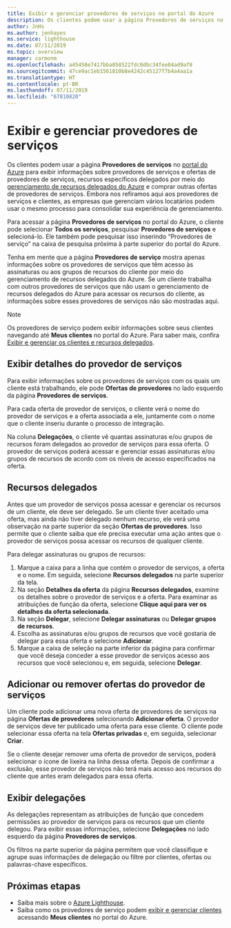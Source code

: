 ```yaml
---
title: Exibir e gerenciar provedores de serviços no portal do Azure
description: Os clientes podem usar a página Provedores de serviços no portal do Azure para exibir informações sobre provedores de serviços, ofertas de provedor de serviço e recursos delegados.
author: JnHs
ms.author: jenhayes
ms.service: lighthouse
ms.date: 07/11/2019
ms.topic: overview
manager: carmonm
ms.openlocfilehash: a45458e7417bba058522fdc0dbc34fee04ad9af8
ms.sourcegitcommit: 47ce9ac1eb1561810b8e4242c45127f7b4a4aa1a
ms.translationtype: HT
ms.contentlocale: pt-BR
ms.lasthandoff: 07/11/2019
ms.locfileid: "67810820"
---
```

# <a name="view-and-manage-service-providers"></a>Exibir e gerenciar provedores de serviços

Os clientes podem usar a página **Provedores de serviços** no [portal do Azure](https://portal.azure.com) para exibir informações sobre provedores de serviços e ofertas de provedores de serviços, recursos específicos delegados por meio do [gerenciamento de recursos delegados do Azure](../concepts/azure-delegated-resource-management.md) e comprar outras ofertas de provedores de serviços. Embora nos refiramos aqui aos provedores de serviços e clientes, as empresas que gerenciam vários locatários podem usar o mesmo processo para consolidar sua experiência de gerenciamento.

Para acessar a página **Provedores de serviços** no portal do Azure, o cliente pode selecionar **Todos os serviços**, pesquisar **Provedores de serviços** e selecioná-lo. Ele também pode pesquisar isso inserindo “Provedores de serviço” na caixa de pesquisa próxima à parte superior do portal do Azure.

Tenha em mente que a página **Provedores de serviço** mostra apenas informações sobre os provedores de serviços que têm acesso às assinaturas ou aos grupos de recursos do cliente por meio do gerenciamento de recursos delegados do Azure. Se um cliente trabalha com outros provedores de serviços que não usam o gerenciamento de recursos delegados do Azure para acessar os recursos do cliente, as informações sobre esses provedores de serviços não são mostradas aqui.

> [!NOTE]
> Os provedores de serviço podem exibir informações sobre seus clientes navegando até **Meus clientes** no portal do Azure. Para saber mais, confira [Exibir e gerenciar os clientes e recursos delegados](view-manage-customers.md).

## <a name="view-service-provider-details"></a>Exibir detalhes do provedor de serviços

Para exibir informações sobre os provedores de serviços com os quais um cliente está trabalhando, ele pode **Ofertas de provedores** no lado esquerdo da página **Provedores de serviços**.

Para cada oferta de provedor de serviços, o cliente verá o nome do provedor de serviços e a oferta associada a ele, juntamente com o nome que o cliente inseriu durante o processo de integração.

Na coluna **Delegações**, o cliente vê quantas assinaturas e/ou grupos de recursos foram delegados ao provedor de serviços para essa oferta. O provedor de serviços poderá acessar e gerenciar essas assinaturas e/ou grupos de recursos de acordo com os níveis de acesso especificados na oferta.

## <a name="delegate-resources"></a>Recursos delegados

Antes que um provedor de serviços possa acessar e gerenciar os recursos de um cliente, ele deve ser delegado. Se um cliente tiver aceitado uma oferta, mas ainda não tiver delegado nenhum recurso, ele verá uma observação na parte superior da seção **Ofertas de provedores**. Isso permite que o cliente saiba que ele precisa executar uma ação antes que o provedor de serviços possa acessar os recursos de qualquer cliente.

Para delegar assinaturas ou grupos de recursos:

1. Marque a caixa para a linha que contém o provedor de serviços, a oferta e o nome. Em seguida, selecione **Recursos delegados** na parte superior da tela.
1. Na seção **Detalhes da oferta** da página **Recursos delegados**, examine os detalhes sobre o provedor de serviços e a oferta. Para examinar as atribuições de função da oferta, selecione **Clique aqui para ver os detalhes da oferta selecionada**.
1. Na seção **Delegar**, selecione **Delegar assinaturas** ou **Delegar grupos de recursos**.
1. Escolha as assinaturas e/ou grupos de recursos que você gostaria de delegar para essa oferta e selecione **Adicionar**.
1. Marque a caixa de seleção na parte inferior da página para confirmar que você deseja conceder a esse provedor de serviços acesso aos recursos que você selecionou e, em seguida, selecione **Delegar**.

## <a name="add-or-remove-service-provider-offers"></a>Adicionar ou remover ofertas do provedor de serviços

Um cliente pode adicionar uma nova oferta de provedores de serviços na página **Ofertas de provedores** selecionando **Adicionar oferta**. O provedor de serviços deve ter publicado uma oferta para esse cliente. O cliente pode selecionar essa oferta na tela **Ofertas privadas** e, em seguida, selecionar **Criar**.

Se o cliente desejar remover uma oferta de provedor de serviços, poderá selecionar o ícone de lixeira na linha dessa oferta. Depois de confirmar a exclusão, esse provedor de serviços não terá mais acesso aos recursos do cliente que antes eram delegados para essa oferta.

## <a name="view-delegations"></a>Exibir delegações

As delegações representam as atribuições de função que concedem permissões ao provedor de serviços para os recursos que um cliente delegou. Para exibir essas informações, selecione **Delegações** no lado esquerdo da página **Provedores de serviços**.

Os filtros na parte superior da página permitem que você classifique e agrupe suas informações de delegação ou filtre por clientes, ofertas ou palavras-chave específicos.

## <a name="next-steps"></a>Próximas etapas

- Saiba mais sobre o [Azure Lighthouse](../overview.md).
- Saiba como os provedores de serviço podem [exibir e gerenciar clientes](view-manage-customers.md) acessando **Meus clientes** no portal do Azure.